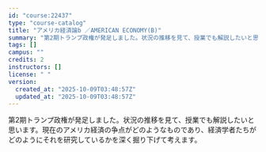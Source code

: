 ```yaml
---
id: "course:22437"
type: "course-catalog"
title: "アメリカ経済論b ／AMERICAN ECONOMY(B)"
summary: "第2期トランプ政権が発足しました。状況の推移を見て、授業でも解説したいと思います。現在のアメリカ経済の争点がどのようなものであり、経済学者たちがどのようにそれを研究しているかを深く掘り下げて考えます。"
tags: []
campus: ""
credits: 2
instructors: []
license: " "
version:
  created_at: "2025-10-09T03:48:57Z"
  updated_at: "2025-10-09T03:48:57Z"
---
```


第2期トランプ政権が発足しました。状況の推移を見て、授業でも解説したいと思います。現在のアメリカ経済の争点がどのようなものであり、経済学者たちがどのようにそれを研究しているかを深く掘り下げて考えます。
